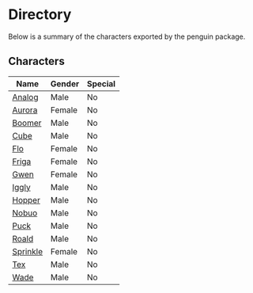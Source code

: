 # Directory
Below is a summary of the characters exported by the penguin package.
## Characters
|Name|Gender|Special|
|---|---|---|
|[Analog](./character/penguin/analog.go)|Male|No|
|[Aurora](./character/penguin/aurora.go)|Female|No|
|[Boomer](./character/penguin/boomer.go)|Male|No|
|[Cube](./character/penguin/cube.go)|Male|No|
|[Flo](./character/penguin/flo.go)|Female|No|
|[Friga](./character/penguin/friga.go)|Female|No|
|[Gwen](./character/penguin/gwen.go)|Female|No|
|[Iggly](./character/penguin/iggly.go)|Male|No|
|[Hopper](./character/penguin/hopper.go)|Male|No|
|[Nobuo](./character/penguin/nobuo.go)|Male|No|
|[Puck](./character/penguin/puck.go)|Male|No|
|[Roald](./character/penguin/roald.go)|Male|No|
|[Sprinkle](./character/penguin/sprinkle.go)|Female|No|
|[Tex](./character/penguin/tex.go)|Male|No|
|[Wade](./character/penguin/wade.go)|Male|No|
